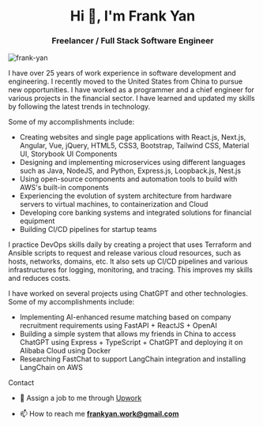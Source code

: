 <h1 align="center">Hi 👋, I'm Frank Yan</h1>
<h3 align="center">Freelancer / Full Stack Software Engineer</h3>

<p align="left"> <img src="https://komarev.com/ghpvc/?username=yantao0527&label=Profile%20views&color=0e75b6&style=flat" alt="frank-yan" /> </p>

<p>I have over 25 years of work experience in software development and engineering. I recently moved to the United States from China to pursue new opportunities.
I have worked as a programmer and a chief engineer for various projects in the financial sector. I have learned and updated my skills by following the latest trends in technology.</p>

<p>Some of my accomplishments include:</p>
<ul>
 <li>Creating websites and single page applications with React.js, Next.js, Angular, Vue, jQuery, HTML5, CSS3, Bootstrap, Tailwind CSS, Material UI, Storybook UI Components</li>
 <li>Designing and implementing microservices using different languages such as Java, NodeJS, and Python, Express.js, Loopback.js, Nest.js</li>
 <li>Using open-source components and automation tools to build with AWS's built-in components</li>
 <li>Experiencing the evolution of system architecture from hardware servers to virtual machines, to containerization and Cloud</li>
 <li>Developing core banking systems and integrated solutions for financial equipment</li>
 <li>Building CI/CD pipelines for startup teams</li>
</ul>

<p>I practice DevOps skills daily by creating a project that uses Terraform and Ansible scripts to request and release various cloud resources, such as hosts, networks, domains, etc. 
It also sets up CI/CD pipelines and various infrastructures for logging, monitoring, and tracing. This improves my skills and reduces costs.</p>

<p>I have worked on several projects using ChatGPT and other technologies. Some of my accomplishments include:</p>
<ul>
 <li>Implementing AI-enhanced resume matching based on company recruitment requirements using FastAPI + ReactJS + OpenAI</li>
 <li>Building a simple system that allows my friends in China to access ChatGPT using Express + TypeScript + ChatGPT and deploying it on Alibaba Cloud using Docker</li>
 <li>Researching FastChat to support LangChain integration and installing LangChain on AWS</li>
</ul>

<p>Contact</p>

- 💬 Assign a job to me through [Upwork](https://www.upwork.com/freelancers/~01eea029b1550734f4)

- 📫 How to reach me **frankyan.work@gmail.com**
